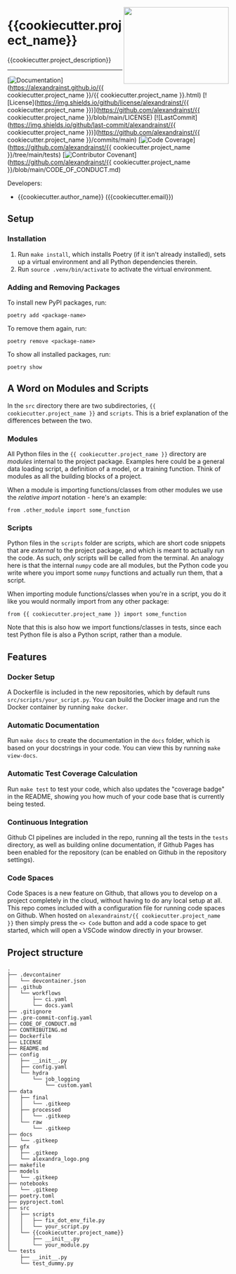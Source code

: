 <a href="https://github.com/alexandrainst/{{ cookiecutter.project_name }}"><img src="https://github.com/alexandrainst/{{ cookiecutter.project_name }}/raw/main/gfx/alexandra_logo.png" width="239" height="175" align="right" /></a>
# {{cookiecutter.project_name}}

{{cookiecutter.project_description}}

______________________________________________________________________
[![Documentation](https://img.shields.io/badge/docs-passing-green)](https://alexandrainst.github.io/{{ cookiecutter.project_name }}/{{ cookiecutter.project_name }}.html)
[![License](https://img.shields.io/github/license/alexandrainst/{{ cookiecutter.project_name }})](https://github.com/alexandrainst/{{ cookiecutter.project_name }}/blob/main/LICENSE)
[![LastCommit](https://img.shields.io/github/last-commit/alexandrainst/{{ cookiecutter.project_name }})](https://github.com/alexandrainst/{{ cookiecutter.project_name }}/commits/main)
[![Code Coverage](https://img.shields.io/badge/Coverage-100%25-brightgreen.svg)](https://github.com/alexandrainst/{{ cookiecutter.project_name }}/tree/main/tests)
[![Contributor Covenant](https://img.shields.io/badge/Contributor%20Covenant-2.0-4baaaa.svg)](https://github.com/alexandrainst/{{ cookiecutter.project_name }}/blob/main/CODE_OF_CONDUCT.md)


Developers:

- {{cookiecutter.author_name}} ({{cookiecutter.email}})


## Setup

### Installation

1. Run `make install`, which installs Poetry (if it isn't already installed), sets up a virtual environment and all Python dependencies therein.
2. Run `source .venv/bin/activate` to activate the virtual environment.

### Adding and Removing Packages

To install new PyPI packages, run:

```
poetry add <package-name>
```

To remove them again, run:
```
poetry remove <package-name>
```

To show all installed packages, run:
```
poetry show
```


## A Word on Modules and Scripts
In the `src` directory there are two subdirectories, `{{ cookiecutter.project_name }}`
and `scripts`. This is a brief explanation of the differences between the two.

### Modules
All Python files in the `{{ cookiecutter.project_name }}` directory are _modules_
internal to the project package. Examples here could be a general data loading script,
a definition of a model, or a training function. Think of modules as all the building
blocks of a project.

When a module is importing functions/classes from other modules we use the _relative
import_ notation - here's an example:

```
from .other_module import some_function
```

### Scripts
Python files in the `scripts` folder are scripts, which are short code snippets that
are _external_ to the project package, and which is meant to actually run the code. As
such, _only_ scripts will be called from the terminal. An analogy here is that the
internal `numpy` code are all modules, but the Python code you write where you import
some `numpy` functions and actually run them, that a script.

When importing module functions/classes when you're in a script, you do it like you
would normally import from any other package:

```
from {{ cookiecutter.project_name }} import some_function
```

Note that this is also how we import functions/classes in tests, since each test Python
file is also a Python script, rather than a module.


## Features

### Docker Setup

A Dockerfile is included in the new repositories, which by default runs
`src/scripts/your_script.py`. You can build the Docker image and run the Docker
container by running `make docker`.

### Automatic Documentation

Run `make docs` to create the documentation in the `docs` folder, which is based on
your docstrings in your code. You can view this by running `make view-docs`.

### Automatic Test Coverage Calculation

Run `make test` to test your code, which also updates the "coverage badge" in the
README, showing you how much of your code base that is currently being tested.

### Continuous Integration

Github CI pipelines are included in the repo, running all the tests in the `tests`
directory, as well as building online documentation, if Github Pages has been enabled
for the repository (can be enabled on Github in the repository settings).

### Code Spaces

Code Spaces is a new feature on Github, that allows you to develop on a project
completely in the cloud, without having to do any local setup at all. This repo comes
included with a configuration file for running code spaces on Github. When hosted on
`alexandrainst/{{ cookiecutter.project_name }}` then simply press the `<> Code` button
and add a code space to get started, which will open a VSCode window directly in your
browser.


## Project structure
```
.
├── .devcontainer
│   └── devcontainer.json
├── .github
│   └── workflows
│       ├── ci.yaml
│       └── docs.yaml
├── .gitignore
├── .pre-commit-config.yaml
├── CODE_OF_CONDUCT.md
├── CONTRIBUTING.md
├── Dockerfile
├── LICENSE
├── README.md
├── config
│   ├── __init__.py
│   ├── config.yaml
│   └── hydra
│       └── job_logging
│           └── custom.yaml
├── data
│   ├── final
│   │   └── .gitkeep
│   ├── processed
│   │   └── .gitkeep
│   └── raw
│       └── .gitkeep
├── docs
│   └── .gitkeep
├── gfx
│   ├── .gitkeep
│   └── alexandra_logo.png
├── makefile
├── models
│   └── .gitkeep
├── notebooks
│   └── .gitkeep
├── poetry.toml
├── pyproject.toml
├── src
│   ├── scripts
│   │   ├── fix_dot_env_file.py
│   │   └── your_script.py
│   └── {{cookiecutter.project_name}}
│       ├── __init__.py
│       └── your_module.py
└── tests
    ├── __init__.py
    └── test_dummy.py
```
